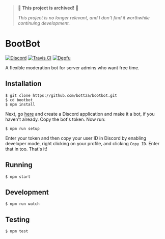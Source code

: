 > 🚩 **This project is archived!** 🚩
> 
> *This project is no longer relevant, and I don't find it worthwhile continuing development.*

# BootBot
[![Discord](https://img.shields.io/discord/490867255144611850.svg?style=flat-square)](https://discord.io/bottza)
[![Travis CI](https://img.shields.io/travis/com/bottza/bootbot/master.svg?style=flat-square)](https://travis-ci.com/bottza/bootbot)
[![Depfu](https://img.shields.io/depfu/bottza/bootbot.svg?style=flat-square)](https://depfu.com/repos/bottza/bootbot)

A flexible moderation bot for server admins who want free time.

## Installation

```
$ git clone https://github.com/bottza/bootbot.git
$ cd bootbot
$ npm install
```
Next, go [here](https://discordapp.com/developers/applications/) and create a Discord application and make it a bot, if you haven't already. Copy the bot's token. Now run:
```
$ npm run setup
```
Enter your token and then copy your user ID in Discord by enabling developer mode, right clicking on your profile, and clicking `Copy ID`. Enter that in too. That's it!

## Running

```
$ npm start
```

## Development

```
$ npm run watch
```

## Testing

```
$ npm test
```
